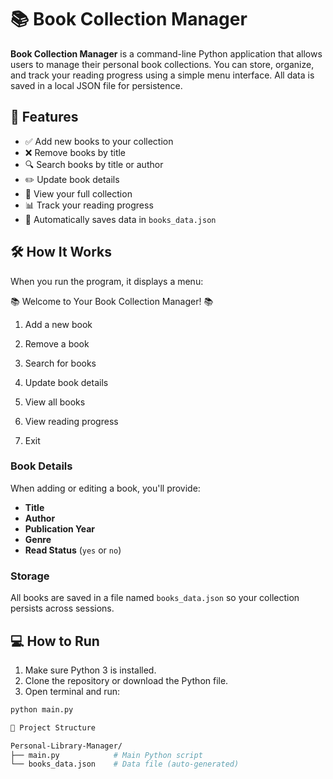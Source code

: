 # 📚 Book Collection Manager

**Book Collection Manager** is a command-line Python application that allows users to manage their personal book collections. You can store, organize, and track your reading progress using a simple menu interface. All data is saved in a local JSON file for persistence.

## 🧩 Features

- ✅ Add new books to your collection
- ❌ Remove books by title
- 🔍 Search books by title or author
- ✏️ Update book details
- 📖 View your full collection
- 📊 Track your reading progress
- 💾 Automatically saves data in `books_data.json`

## 🛠 How It Works

When you run the program, it displays a menu:

📚 Welcome to Your Book Collection Manager! 📚

1. Add a new book

2. Remove a book

3. Search for books

4. Update book details

5. View all books

6. View reading progress

7. Exit


### Book Details

When adding or editing a book, you'll provide:
- **Title**
- **Author**
- **Publication Year**
- **Genre**
- **Read Status** (`yes` or `no`)

### Storage

All books are saved in a file named `books_data.json` so your collection persists across sessions.

## 💻 How to Run

1. Make sure Python 3 is installed.
2. Clone the repository or download the Python file.
4. Open terminal and run:

```bash
python main.py

📁 Project Structure

Personal-Library-Manager/
├── main.py            # Main Python script
└── books_data.json    # Data file (auto-generated)

